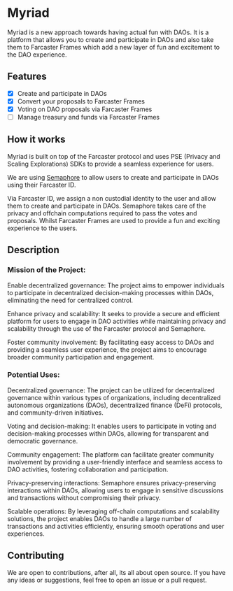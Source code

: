 # Myriad

Myriad is a new approach towards having actual fun with DAOs. It is a platform that allows you to create and participate in DAOs and also take them to Farcaster Frames which add a new layer of fun and excitement to the DAO experience.

## Features

-   [x] Create and participate in DAOs
-   [x] Convert your proposals to Farcaster Frames
-   [x] Voting on DAO proposals via Farcaster Frames
-   [ ] Manage treasury and funds via Farcaster Frames

## How it works

Myriad is built on top of the Farcaster protocol and uses PSE (Privacy and Scaling Explorations) SDKs to provide a seamless experience for users.

We are using [Semaphore](https://semaphore.pse.dev/) to allow users to create and participate in DAOs using their Farcaster ID.

Via Farcaster ID, we assign a non custodial identity to the user and allow them to create and participate in DAOs. Semaphore takes care of the privacy and offchain computations required to pass the votes and proposals. Whilst Farcaster Frames are used to provide a fun and exciting experience to the users.

## Description

### Mission of the Project:

Enable decentralized governance: The project aims to empower individuals to participate in decentralized decision-making processes within DAOs, eliminating the need for centralized control.

Enhance privacy and scalability: It seeks to provide a secure and efficient platform for users to engage in DAO activities while maintaining privacy and scalability through the use of the Farcaster protocol and Semaphore.

Foster community involvement: By facilitating easy access to DAOs and providing a seamless user experience, the project aims to encourage broader community participation and engagement.

### Potential Uses:

Decentralized governance: The project can be utilized for decentralized governance within various types of organizations, including decentralized autonomous organizations (DAOs), decentralized finance (DeFi) protocols, and community-driven initiatives.

Voting and decision-making: It enables users to participate in voting and decision-making processes within DAOs, allowing for transparent and democratic governance.

Community engagement: The platform can facilitate greater community involvement by providing a user-friendly interface and seamless access to DAO activities, fostering collaboration and participation.

Privacy-preserving interactions: Semaphore ensures privacy-preserving interactions within DAOs, allowing users to engage in sensitive discussions and transactions without compromising their privacy.

Scalable operations: By leveraging off-chain computations and scalability solutions, the project enables DAOs to handle a large number of transactions and activities efficiently, ensuring smooth operations and user experiences.

## Contributing

We are open to contributions, after all, its all about open source. If you have any ideas or suggestions, feel free to open an issue or a pull request.
